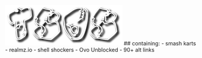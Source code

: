 <img src="tsos.png">
## containing: 
- smash karts
- realmz.io
- shell shockers
- Ovo Unblocked
- 90+ alt links

